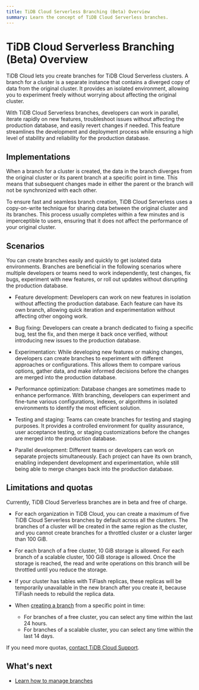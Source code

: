 ```yaml
---
title: TiDB Cloud Serverless Branching (Beta) Overview
summary: Learn the concept of TiDB Cloud Serverless branches.
---
```


# TiDB Cloud Serverless Branching (Beta) Overview

TiDB Cloud lets you create branches for TiDB Cloud Serverless clusters. A branch for a cluster is a separate instance that contains a diverged copy of data from the original cluster. It provides an isolated environment, allowing you to experiment freely without worrying about affecting the original cluster.

With TiDB Cloud Serverless branches, developers can work in parallel, iterate rapidly on new features, troubleshoot issues without affecting the production database, and easily revert changes if needed. This feature streamlines the development and deployment process while ensuring a high level of stability and reliability for the production database.

## Implementations

When a branch for a cluster is created, the data in the branch diverges from the original cluster or its parent branch at a specific point in time. This means that subsequent changes made in either the parent or the branch will not be synchronized with each other.

To ensure fast and seamless branch creation, TiDB Cloud Serverless uses a copy-on-write technique for sharing data between the original cluster and its branches. This process usually completes within a few minutes and is imperceptible to users, ensuring that it does not affect the performance of your original cluster.

## Scenarios

You can create branches easily and quickly to get isolated data environments. Branches are beneficial in the following scenarios where multiple developers or teams need to work independently, test changes, fix bugs, experiment with new features, or roll out updates without disrupting the production database.

- Feature development: Developers can work on new features in isolation without affecting the production database. Each feature can have its own branch, allowing quick iteration and experimentation without affecting other ongoing work.

- Bug fixing: Developers can create a branch dedicated to fixing a specific bug, test the fix, and then merge it back once verified, without introducing new issues to the production database.

- Experimentation: While developing new features or making changes, developers can create branches to experiment with different approaches or configurations. This allows them to compare various options, gather data, and make informed decisions before the changes are merged into the production database.

- Performance optimization: Database changes are sometimes made to enhance performance. With branching, developers can experiment and fine-tune various configurations, indexes, or algorithms in isolated environments to identify the most efficient solution.

- Testing and staging: Teams can create branches for testing and staging purposes. It provides a controlled environment for quality assurance, user acceptance testing, or staging customizations before the changes are merged into the production database.

- Parallel development: Different teams or developers can work on separate projects simultaneously. Each project can have its own branch, enabling independent development and experimentation, while still being able to merge changes back into the production database.

## Limitations and quotas

Currently, TiDB Cloud Serverless branches are in beta and free of charge.

- For each organization in TiDB Cloud, you can create a maximum of five TiDB Cloud Serverless branches by default across all the clusters. The branches of a cluster will be created in the same region as the cluster, and you cannot create branches for a throttled cluster or a cluster larger than 100 GiB.

- For each branch of a free cluster, 10 GiB storage is allowed. For each branch of a scalable cluster, 100 GiB storage is allowed. Once the storage is reached, the read and write operations on this branch will be throttled until you reduce the storage.

- If your cluster has tables with TiFlash replicas, these replicas will be temporarily unavailable in the new branch after you create it, because TiFlash needs to rebuild the replica data.

- When [creating a branch](/tidb-cloud/branch-manage.md#create-a-branch) from a specific point in time:

    - For branches of a free cluster, you can select any time within the last 24 hours.
    - For branches of a scalable cluster, you can select any time within the last 14 days.

If you need more quotas, [contact TiDB Cloud Support](/tidb-cloud/tidb-cloud-support.md).

## What's next

- [Learn how to manage branches](/tidb-cloud/branch-manage.md)
